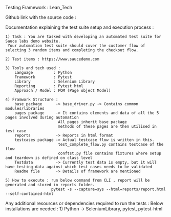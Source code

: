 Testing Framework : Lean_Tech

Github link with the source code :

Documentation explaining the test suite setup and execution process :

    1) Task : You are tasked with developing an automated test suite for Sauce labs demo website.
     Your automation test suite should cover the customer flow of selecting 3 random items and completing the checkout flow.

    2) Test items : https://www.saucedemo.com

    3) Tools and tech used :
        Language         : Python
        Framework        : Pytest
        Library          : Selenium Library
        Reporting        : Pytest html
        Approach / Model : POM (Page object Model)

    4) Framwork Structure :
        base package      -> base_driver.py -> Contains common modules/libraries
        pages package     -> It contains elements and data of all the 5 pages involved during automation
                           All pages inherit base package
                           methods of these pages are then utilised in test case
        reports           -> Reports in html format
        testcases package -> Actual testcase flow is written in this.
                           test_complete_flow.py contains testcase of the flow
                           conftst.py file contains fixtures where setup and teardown is defined on class level
        Testdata          -> Currently test data is empty, but it will have testing data against which test cases needs to be validated
        Readme file       -> Details of framework are mentioned

    5) How to execute : run below command from CLI , report will be generated and stored in reports folder.
                        pytest -s --capture=sys --html=reports/report.html --self-contained-html

Any additional resources or dependencies required to run the tests :
    Below installations are needed :
    1) Python -> SeleniumLibrary, pytest, pytest-html


